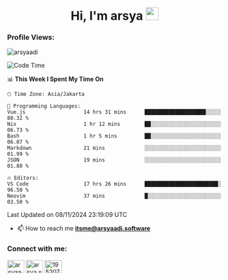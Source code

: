 <h1 align="center">Hi, I'm arsya 
  <img src="https://media.giphy.com/media/hvRJCLFzcasrR4ia7z/giphy.gif" width="30px"/>
</h1>

<p align="left"> <h3>Profile Views:</h3> <img src="https://komarev.com/ghpvc/?username=arsyaadi&label=Profile%20views&color=0e75b6&style=flat" alt="arsyaadi" /> </p>

<!--START_SECTION:waka-->
![Code Time](http://img.shields.io/badge/Code%20Time-3%2C373%20hrs%2018%20mins-blue)

📊 **This Week I Spent My Time On** 

```text
🕑︎ Time Zone: Asia/Jakarta

💬 Programming Languages: 
Vue.js                   14 hrs 31 mins      ████████████████████░░░░░   80.32 % 
Nix                      1 hr 12 mins        ██░░░░░░░░░░░░░░░░░░░░░░░   06.73 % 
Bash                     1 hr 5 mins         ██░░░░░░░░░░░░░░░░░░░░░░░   06.07 % 
Markdown                 21 mins             ░░░░░░░░░░░░░░░░░░░░░░░░░   01.99 % 
JSON                     19 mins             ░░░░░░░░░░░░░░░░░░░░░░░░░   01.80 % 

🔥 Editors: 
VS Code                  17 hrs 26 mins      ████████████████████████░   96.50 % 
Neovim                   37 mins             █░░░░░░░░░░░░░░░░░░░░░░░░   03.50 % 
```


 Last Updated on 08/11/2024 23:19:09 UTC
<!--END_SECTION:waka-->

- 📫 How to reach me **itsme@arsyaadi.software**


<h3 align="left">Connect with me:</h3>
<p align="left">
<a href="https://linkedin.com/in/arsyaadi" target="blank"><img align="center" src="https://raw.githubusercontent.com/rahuldkjain/github-profile-readme-generator/master/src/images/icons/Social/linked-in-alt.svg" alt="arsyaadi" height="30" width="40" /></a>
<a href="https://fb.com/arsya.xkz" target="blank"><img align="center" src="https://raw.githubusercontent.com/rahuldkjain/github-profile-readme-generator/master/src/images/icons/Social/facebook.svg" alt="arsya.xkz" height="30" width="40" /></a>
<a href="https://stackoverflow.com/users/19520749" target="blank"><img align="center" src="https://raw.githubusercontent.com/rahuldkjain/github-profile-readme-generator/master/src/images/icons/Social/stack-overflow.svg" alt="19520749" height="30" width="40" /></a>
</p>
